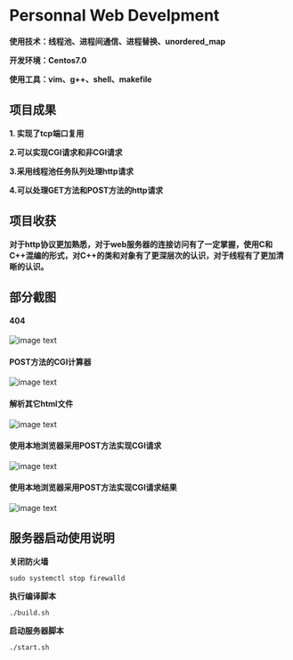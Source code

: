 # Personnal Web Develpment
**使用技术：线程池、进程间通信、进程替换、unordered_map**

**开发环境：Centos7.0**

**使用工具：vim、g++、shell、makefile**
## 项目成果
**1. 实现了tcp端口复用**

**2.可以实现CGI请求和非CGI请求**

**3.采用线程池任务队列处理http请求**

**4.可以处理GET方法和POST方法的http请求**
## 项目收获
**对于http协议更加熟悉，对于web服务器的连接访问有了一定掌握，使用C和C++混编的形式，对C++的类和对象有了更深层次的认识，对于线程有了更加清晰的认识。**

## 部分截图
#### 404
![image text](https://raw.githubusercontent.com/xiaoweixiao/HTTP/master/picture/404.png)
#### POST方法的CGI计算器
![image text](https://github.com/xiaoweixiao/HTTP/blob/master/picture/POST.png)
#### 解析其它html文件
![image text](https://github.com/xiaoweixiao/HTTP/blob/master/picture/html.png)
#### 使用本地浏览器采用POST方法实现CGI请求
![image text](https://raw.githubusercontent.com/xiaoweixiao/HTTP/master/picture/post_cal2.png)
#### 使用本地浏览器采用POST方法实现CGI请求结果
![image text](https://github.com/xiaoweixiao/HTTP/blob/master/picture/post_cal.png)

## 服务器启动使用说明
**关闭防火墙**
```
sudo systemctl stop firewalld
```
**执行编译脚本**
```
./build.sh
```
**启动服务器脚本**
```
./start.sh
```
